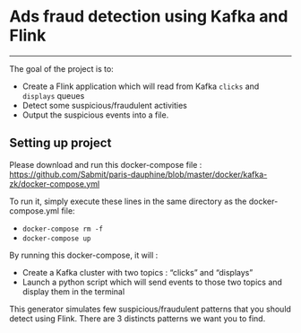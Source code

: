 # Ads fraud detection using Kafka and Flink #
- - - - 
 The goal of the project is to:

 * Create a Flink application which will read from Kafka `clicks` and `displays` queues
 * Detect some suspicious/fraudulent activities 
 * Output the suspicious events into a file.  
 
 ## Setting up project ##
 Please download and run this docker-compose file : https://github.com/Sabmit/paris-dauphine/blob/master/docker/kafka-zk/docker-compose.yml 
 
 To run it, simply execute these lines in the same directory as the docker-compose.yml file:  
 * `docker-compose rm -f` <br />
 * `docker-compose up`
 
 By running this docker-compose, it will :<br />
 * Create a Kafka cluster with two topics : “clicks” and “displays”
 * Launch a python script which will send events to those two topics and display them in the terminal   
 
 This generator simulates few suspicious/fraudulent patterns that you should detect using Flink.  There are 3 distincts patterns we want you to find.
